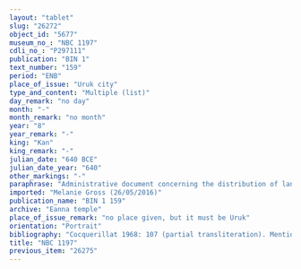 ```yaml
---
layout: "tablet"
slug: "26272"
object_id: "5677"
museum_no_: "NBC 1197"
cdli_no_: "P297111"
publication: "BIN 1"
text_number: "159"
period: "ENB"
place_of_issue: "Uruk city"
type_and_content: "Multiple (list)"
day_remark: "no day"
month: "-"
month_remark: "no month"
year: "8"
year_remark: "-"
king: "Kan"
king_remark: "-"
julian_date: "640 BCE"
julian_date_year: "640"
other_markings: "-"
paraphrase: "Administrative document concerning the distribution of land: Land (<em>eqlu</em>) in the open country (<em>ṣēru</em>), parcels of land (<em>zu&rsquo;uzu</em>) of overseers (<em>paqdu</em>) which reach from the top of Bīt-Zabūnu to <em>humelāti</em> (mng. unknown), are at the disposal of 32 officials in charge of <em>han&scaron;&ucirc;</em>-land (<em>rab han&scaron;&ecirc;</em>). According to the colophon, the tablet was written by Nergal-ina-tē&scaron;&icirc;-ēṭir /Marduk-&scaron;ākin-&scaron;umi//S&icirc;n-leqe-unninī.<br /> &nbsp;<br /> &nbsp;"
imported: "Melanie Gross (26/05/2016)"
publication_name: "BIN 1 159"
archive: "Eanna temple"
place_of_issue_remark: "no place given, but it must be Uruk"
orientation: "Portrait"
bibliography: "Cocquerillat 1968: 107 (partial transliteration). Mentioned in Nielsen 2011 passim. "
title: "NBC 1197"
previous_item: "26275"
---
```

